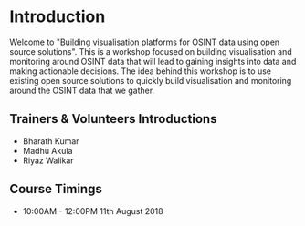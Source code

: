 # Introduction

Welcome to "Building visualisation platforms for OSINT data using open source solutions". This is a workshop focused on building visualisation and monitoring around OSINT data that will lead to gaining insights into data and making actionable decisions. The idea behind this workshop is to use existing open source solutions to quickly build visualisation and monitoring around the OSINT data that we gather.

## Trainers & Volunteers Introductions

* Bharath Kumar
* Madhu Akula
* Riyaz Walikar

## Course Timings

* 10:00AM - 12:00PM 11th August 2018